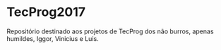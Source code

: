 # TecProg2017
Repositório destinado aos projetos de TecProg dos não burros, apenas humildes, Iggor, Vinicius e Luis.
